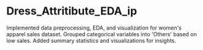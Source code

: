 # Dress_Attritibute_EDA_ip
Implemented data preprocessing, EDA, and visualization for women's apparel sales dataset. Grouped categorical variables into 'Others' based on low sales. Added summary statistics and visualizations for insights.
